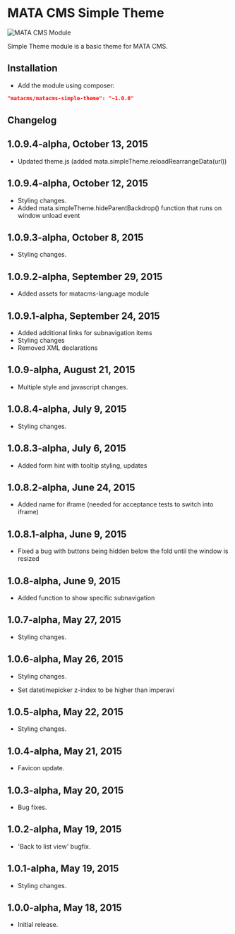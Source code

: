 MATA CMS Simple Theme
==========================================

![MATA CMS Module](https://s3-eu-west-1.amazonaws.com/qi-interactive/assets/mata-cms/gear-mata-logo%402x.png)


Simple Theme module is a basic theme for MATA CMS.


Installation
------------

- Add the module using composer:

```json
"matacms/matacms-simple-theme": "~1.0.0"
```


Changelog
---------

## 1.0.9.4-alpha, October 13, 2015

- Updated theme.js (added mata.simpleTheme.reloadRearrangeData(url))

## 1.0.9.4-alpha, October 12, 2015

- Styling changes.
- Added mata.simpleTheme.hideParentBackdrop() function that runs on window unload event

## 1.0.9.3-alpha, October 8, 2015

- Styling changes.

## 1.0.9.2-alpha, September 29, 2015

- Added assets for matacms-language module

## 1.0.9.1-alpha, September 24, 2015

- Added additional links for subnavigation items
- Styling changes
- Removed XML declarations

## 1.0.9-alpha, August 21, 2015

- Multiple style and javascript changes.

## 1.0.8.4-alpha, July 9, 2015

- Styling changes.

## 1.0.8.3-alpha, July 6, 2015

- Added form hint with tooltip styling, updates

## 1.0.8.2-alpha, June 24, 2015

- Added name for iframe (needed for acceptance tests to switch into iframe)

## 1.0.8.1-alpha, June 9, 2015

- Fixed a bug with buttons being hidden below the fold until the window is resized

## 1.0.8-alpha, June 9, 2015

- Added function to show specific subnavigation

## 1.0.7-alpha, May 27, 2015

- Styling changes.

## 1.0.6-alpha, May 26, 2015

- Styling changes.

- Set datetimepicker z-index to be higher than imperavi

## 1.0.5-alpha, May 22, 2015

- Styling changes.

## 1.0.4-alpha, May 21, 2015

- Favicon update.

## 1.0.3-alpha, May 20, 2015

- Bug fixes.

## 1.0.2-alpha, May 19, 2015

- 'Back to list view' bugfix.

## 1.0.1-alpha, May 19, 2015

- Styling changes.


## 1.0.0-alpha, May 18, 2015

- Initial release.
